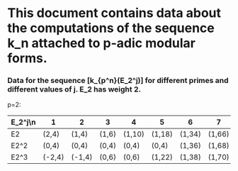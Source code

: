 # This document contains data about the computations of the sequence k_n attached to p-adic modular forms.

### Data for the sequence [k_{p^n}(E_2^j)] for different primes and different values of j. E_2 has weight 2.

p=2:

E_2^j\n|   1   |   2   |   3   |   4   |   5   |   6   |   7   |   8    |   9    |  10    |   11   |   12   |   13   |   14   |  15
-------|-------|-------|-------|-------|-------|-------|-------|--------|--------|--------|--------|--------|--------|--------|--------
E2     |(2,4)  |(1,4)  |(1,6)  |(1,10)  |(1,18)  |(1,34)  |(1,66)  |(1,130)  |(1,258)  |(1,514)  |(1,1026)  |(1,2050)  |(1,4098)  |(1,8194)  |(1,16386)
E2^2   |(0,4)  |(0,4)  |(0,4)  |(0,4)  |(0,4)  |(1,36)  |(1,68)  |(1,132)  |(1,260)  |(1,516)  |(1,1028)  |(1,2052)  |(1,4100)  |(1,8196)  |(1,16388)
E2^3   |(-2,4)  |(-1,4)  |(0,6)  |(0,6)  |(1,22)  |(1,38)  |(1,70)  |(1,134)  |(1,262)  |(1,518)  |(1,1030)  |(1,2054)  |(1,4102)  |(1,8198)  |(1,16390)
